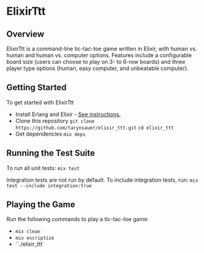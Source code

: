 # ElixirTtt

## Overview
ElixirTtt is a command-line tic-tac-toe game written in Elixir, with human vs. human and human vs.
computer options. Features include a configurable board size (users can choose
to play on 3- to 6-row boards) and three player type options (human, easy computer, and unbeatable computer).

## Getting Started
To get started with ElixirTtt
- Install Erlang and Elixir - [See
  instructions.](http://elixir-lang.org/getting_started/1.html) 
- Clone this repository
`git clone https://github.com/tarynsauer/elixir_ttt.git`
`cd elixir_ttt`
- Get dependencies
`mix deps`

## Running the Test Suite
To run all unit tests:
`mix test`

Integration tests are not run by default. To include integration tests, run:
`mix test --include integration:true`

## Playing the Game
Run the following commands to play a tic-tac-toe game:
- `mix clean`
- `mix escriptize`
- ``./elixir_ttt`

